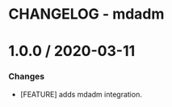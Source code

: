 # CHANGELOG - mdadm

1.0.0 / 2020-03-11
==================

### Changes

* [FEATURE] adds mdadm integration.
